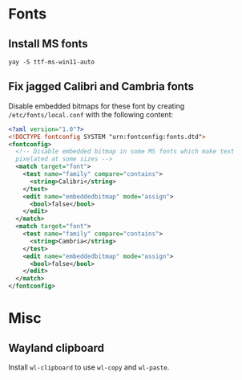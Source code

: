 # Fonts

## Install MS fonts

```
yay -S ttf-ms-win11-auto
```

## Fix jagged Calibri and Cambria fonts

Disable embedded bitmaps for these font by creating `/etc/fonts/local.conf` with the following content:

```xml
<?xml version="1.0"?>
<!DOCTYPE fontconfig SYSTEM "urn:fontconfig:fonts.dtd">
<fontconfig>
  <!-- Disable embedded bitmap in some MS fonts which make text
  pixelated at some sizes -->
  <match target="font">
    <test name="family" compare="contains">
      <string>Calibri</string>
    </test>
    <edit name="embeddedbitmap" mode="assign">
      <bool>false</bool>
    </edit>
  </match>
  <match target="font">
    <test name="family" compare="contains">
      <string>Cambria</string>
    </test>
    <edit name="embeddedbitmap" mode="assign">
      <bool>false</bool>
    </edit>
  </match>
</fontconfig>
```

# Misc

## Wayland clipboard

Install `wl-clipboard` to use `wl-copy` and `wl-paste`.
